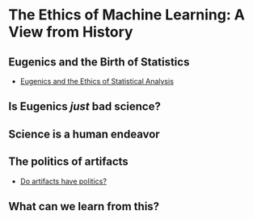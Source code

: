 # The Ethics of Machine Learning: A View from History




## Eugenics and the Birth of Statistics

* [Eugenics and the Ethics of Statistical Analysis](https://gppreview.com/2019/12/16/eugenics-ethics-statistical-analysis/)




## Is Eugenics *just* bad science?




## Science is a human endeavor 






## The politics of artifacts


* [Do artifacts have politics?](https://faculty.cc.gatech.edu/~beki/cs4001/Winner.pdf)






## What can we learn from this?

